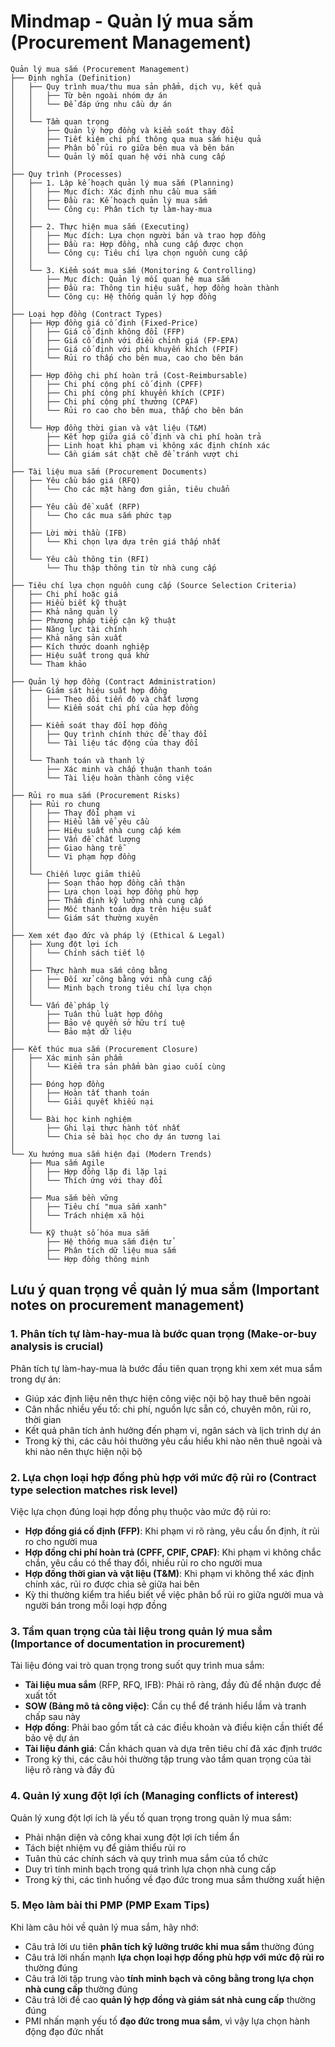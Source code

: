 # Mindmap - Quản lý mua sắm (Procurement Management)

```
Quản lý mua sắm (Procurement Management)
├── Định nghĩa (Definition)
│   ├── Quy trình mua/thu mua sản phẩm, dịch vụ, kết quả
│   │   ├── Từ bên ngoài nhóm dự án
│   │   └── Để đáp ứng nhu cầu dự án
│   │
│   └── Tầm quan trọng
│       ├── Quản lý hợp đồng và kiểm soát thay đổi
│       ├── Tiết kiệm chi phí thông qua mua sắm hiệu quả
│       ├── Phân bổ rủi ro giữa bên mua và bên bán
│       └── Quản lý mối quan hệ với nhà cung cấp
│
├── Quy trình (Processes)
│   ├── 1. Lập kế hoạch quản lý mua sắm (Planning)
│   │   ├── Mục đích: Xác định nhu cầu mua sắm
│   │   ├── Đầu ra: Kế hoạch quản lý mua sắm
│   │   └── Công cụ: Phân tích tự làm-hay-mua
│   │
│   ├── 2. Thực hiện mua sắm (Executing)
│   │   ├── Mục đích: Lựa chọn người bán và trao hợp đồng
│   │   ├── Đầu ra: Hợp đồng, nhà cung cấp được chọn
│   │   └── Công cụ: Tiêu chí lựa chọn nguồn cung cấp
│   │
│   └── 3. Kiểm soát mua sắm (Monitoring & Controlling)
│       ├── Mục đích: Quản lý mối quan hệ mua sắm
│       ├── Đầu ra: Thông tin hiệu suất, hợp đồng hoàn thành
│       └── Công cụ: Hệ thống quản lý hợp đồng
│
├── Loại hợp đồng (Contract Types)
│   ├── Hợp đồng giá cố định (Fixed-Price)
│   │   ├── Giá cố định không đổi (FFP)
│   │   ├── Giá cố định với điều chỉnh giá (FP-EPA)
│   │   ├── Giá cố định với phí khuyến khích (FPIF)
│   │   └── Rủi ro thấp cho bên mua, cao cho bên bán
│   │
│   ├── Hợp đồng chi phí hoàn trả (Cost-Reimbursable)
│   │   ├── Chi phí cộng phí cố định (CPFF)
│   │   ├── Chi phí cộng phí khuyến khích (CPIF)
│   │   ├── Chi phí cộng phí thưởng (CPAF)
│   │   └── Rủi ro cao cho bên mua, thấp cho bên bán
│   │
│   └── Hợp đồng thời gian và vật liệu (T&M)
│       ├── Kết hợp giữa giá cố định và chi phí hoàn trả
│       ├── Linh hoạt khi phạm vi không xác định chính xác
│       └── Cần giám sát chặt chẽ để tránh vượt chi
│
├── Tài liệu mua sắm (Procurement Documents)
│   ├── Yêu cầu báo giá (RFQ)
│   │   └── Cho các mặt hàng đơn giản, tiêu chuẩn
│   │
│   ├── Yêu cầu đề xuất (RFP)
│   │   └── Cho các mua sắm phức tạp
│   │
│   ├── Lời mời thầu (IFB)
│   │   └── Khi chọn lựa dựa trên giá thấp nhất
│   │
│   └── Yêu cầu thông tin (RFI)
│       └── Thu thập thông tin từ nhà cung cấp
│
├── Tiêu chí lựa chọn nguồn cung cấp (Source Selection Criteria)
│   ├── Chi phí hoặc giá
│   ├── Hiểu biết kỹ thuật
│   ├── Khả năng quản lý
│   ├── Phương pháp tiếp cận kỹ thuật
│   ├── Năng lực tài chính
│   ├── Khả năng sản xuất
│   ├── Kích thước doanh nghiệp
│   ├── Hiệu suất trong quá khứ
│   └── Tham khảo
│
├── Quản lý hợp đồng (Contract Administration)
│   ├── Giám sát hiệu suất hợp đồng
│   │   ├── Theo dõi tiến độ và chất lượng
│   │   └── Kiểm soát chi phí của hợp đồng
│   │
│   ├── Kiểm soát thay đổi hợp đồng
│   │   ├── Quy trình chính thức để thay đổi
│   │   └── Tài liệu tác động của thay đổi
│   │
│   └── Thanh toán và thanh lý
│       ├── Xác minh và chấp thuận thanh toán
│       └── Tài liệu hoàn thành công việc
│
├── Rủi ro mua sắm (Procurement Risks)
│   ├── Rủi ro chung
│   │   ├── Thay đổi phạm vi
│   │   ├── Hiểu lầm về yêu cầu
│   │   ├── Hiệu suất nhà cung cấp kém
│   │   ├── Vấn đề chất lượng
│   │   ├── Giao hàng trễ
│   │   └── Vi phạm hợp đồng
│   │
│   └── Chiến lược giảm thiểu
│       ├── Soạn thảo hợp đồng cẩn thận
│       ├── Lựa chọn loại hợp đồng phù hợp
│       ├── Thẩm định kỹ lưỡng nhà cung cấp
│       ├── Mốc thanh toán dựa trên hiệu suất
│       └── Giám sát thường xuyên
│
├── Xem xét đạo đức và pháp lý (Ethical & Legal)
│   ├── Xung đột lợi ích
│   │   └── Chính sách tiết lộ
│   │
│   ├── Thực hành mua sắm công bằng
│   │   ├── Đối xử công bằng với nhà cung cấp
│   │   └── Minh bạch trong tiêu chí lựa chọn
│   │
│   └── Vấn đề pháp lý
│       ├── Tuân thủ luật hợp đồng
│       ├── Bảo vệ quyền sở hữu trí tuệ
│       └── Bảo mật dữ liệu
│
├── Kết thúc mua sắm (Procurement Closure)
│   ├── Xác minh sản phẩm
│   │   └── Kiểm tra sản phẩm bàn giao cuối cùng
│   │
│   ├── Đóng hợp đồng
│   │   ├── Hoàn tất thanh toán
│   │   └── Giải quyết khiếu nại
│   │
│   └── Bài học kinh nghiệm
│       ├── Ghi lại thực hành tốt nhất
│       └── Chia sẻ bài học cho dự án tương lai
│
└── Xu hướng mua sắm hiện đại (Modern Trends)
    ├── Mua sắm Agile
    │   ├── Hợp đồng lặp đi lặp lại
    │   └── Thích ứng với thay đổi
    │
    ├── Mua sắm bền vững
    │   ├── Tiêu chí "mua sắm xanh"
    │   └── Trách nhiệm xã hội
    │
    └── Kỹ thuật số hóa mua sắm
        ├── Hệ thống mua sắm điện tử
        ├── Phân tích dữ liệu mua sắm
        └── Hợp đồng thông minh
```

## Lưu ý quan trọng về quản lý mua sắm (Important notes on procurement management)

### 1. Phân tích tự làm-hay-mua là bước quan trọng (Make-or-buy analysis is crucial)

Phân tích tự làm-hay-mua là bước đầu tiên quan trọng khi xem xét mua sắm trong dự án:
- Giúp xác định liệu nên thực hiện công việc nội bộ hay thuê bên ngoài
- Cân nhắc nhiều yếu tố: chi phí, nguồn lực sẵn có, chuyên môn, rủi ro, thời gian
- Kết quả phân tích ảnh hưởng đến phạm vi, ngân sách và lịch trình dự án
- Trong kỳ thi, các câu hỏi thường yêu cầu hiểu khi nào nên thuê ngoài và khi nào nên thực hiện nội bộ

### 2. Lựa chọn loại hợp đồng phù hợp với mức độ rủi ro (Contract type selection matches risk level)

Việc lựa chọn đúng loại hợp đồng phụ thuộc vào mức độ rủi ro:
- **Hợp đồng giá cố định (FFP)**: Khi phạm vi rõ ràng, yêu cầu ổn định, ít rủi ro cho người mua
- **Hợp đồng chi phí hoàn trả (CPFF, CPIF, CPAF)**: Khi phạm vi không chắc chắn, yêu cầu có thể thay đổi, nhiều rủi ro cho người mua
- **Hợp đồng thời gian và vật liệu (T&M)**: Khi phạm vi không thể xác định chính xác, rủi ro được chia sẻ giữa hai bên
- Kỳ thi thường kiểm tra hiểu biết về việc phân bổ rủi ro giữa người mua và người bán trong mỗi loại hợp đồng

### 3. Tầm quan trọng của tài liệu trong quản lý mua sắm (Importance of documentation in procurement)

Tài liệu đóng vai trò quan trọng trong suốt quy trình mua sắm:
- **Tài liệu mua sắm** (RFP, RFQ, IFB): Phải rõ ràng, đầy đủ để nhận được đề xuất tốt
- **SOW (Bảng mô tả công việc)**: Cần cụ thể để tránh hiểu lầm và tranh chấp sau này
- **Hợp đồng**: Phải bao gồm tất cả các điều khoản và điều kiện cần thiết để bảo vệ dự án
- **Tài liệu đánh giá**: Cần khách quan và dựa trên tiêu chí đã xác định trước
- Trong kỳ thi, các câu hỏi thường tập trung vào tầm quan trọng của tài liệu rõ ràng và đầy đủ

### 4. Quản lý xung đột lợi ích (Managing conflicts of interest)

Quản lý xung đột lợi ích là yếu tố quan trọng trong quản lý mua sắm:
- Phải nhận diện và công khai xung đột lợi ích tiềm ẩn
- Tách biệt nhiệm vụ để giảm thiểu rủi ro
- Tuân thủ các chính sách và quy trình mua sắm của tổ chức
- Duy trì tính minh bạch trong quá trình lựa chọn nhà cung cấp
- Trong kỳ thi, các tình huống về đạo đức trong mua sắm thường xuất hiện

### 5. Mẹo làm bài thi PMP (PMP Exam Tips)

Khi làm câu hỏi về quản lý mua sắm, hãy nhớ:
- Câu trả lời ưu tiên **phân tích kỹ lưỡng trước khi mua sắm** thường đúng
- Câu trả lời nhấn mạnh **lựa chọn loại hợp đồng phù hợp với mức độ rủi ro** thường đúng
- Câu trả lời tập trung vào **tính minh bạch và công bằng trong lựa chọn nhà cung cấp** thường đúng
- Câu trả lời đề cao **quản lý hợp đồng và giám sát nhà cung cấp** thường đúng
- PMI nhấn mạnh yếu tố **đạo đức trong mua sắm**, vì vậy lựa chọn hành động đạo đức nhất 